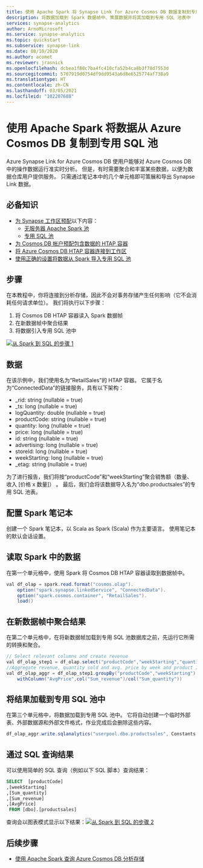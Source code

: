 ```yaml
---
title: 使用 Apache Spark 将 Synapse Link for Azure Cosmos DB 数据复制到专用 SQL 池
description: 将数据加载到 Spark 数据帧中、策展数据并将其加载到专用 SQL 池表中
services: synapse-analytics
author: ArnoMicrosoft
ms.service: synapse-analytics
ms.topic: quickstart
ms.subservice: synapse-link
ms.date: 08/10/2020
ms.author: acomet
ms.reviewer: jrasnick
ms.openlocfilehash: dcbea1f88c7ba4fc410cfa52b4ca8b3f78d7553d
ms.sourcegitcommit: 5707919d0754df9dd9543a6d8e6525774af738a9
ms.translationtype: HT
ms.contentlocale: zh-CN
ms.lasthandoff: 03/05/2021
ms.locfileid: "102207688"
---
```

# <a name="copy-data-from-azure-cosmos-db-into-a-dedicated-sql-pool-using-apache-spark"></a>使用 Apache Spark 将数据从 Azure Cosmos DB 复制到专用 SQL 池

Azure Synapse Link for Azure Cosmos DB 使用户能够对 Azure Cosmos DB 中的操作数据运行准实时分析。 但是，有时需要聚合和丰富某些数据，以便为数据仓库用户提供服务。 只需通过笔记本中的几个单元格即可策展和导出 Synapse Link 数据。

## <a name="prerequisites"></a>必备知识
* [为 Synapse 工作区预配](../quickstart-create-workspace.md)以下内容：
    * [无服务器 Apache Spark 池](../quickstart-create-apache-spark-pool-studio.md)
    * [专用 SQL 池](../quickstart-create-sql-pool-studio.md)
* [为 Cosmos DB 帐户预配包含数据的 HTAP 容器](../../cosmos-db/configure-synapse-link.md)
* [将 Azure Cosmos DB HTAP 容器连接到工作区](./how-to-connect-synapse-link-cosmos-db.md)
* [使用正确的设置将数据从 Spark 导入专用 SQL 池](../spark/synapse-spark-sql-pool-import-export.md)

## <a name="steps"></a>步骤
在本教程中，你将连接到分析存储，因此不会对事务存储产生任何影响（它不会消耗任何请求单位）。 我们将执行以下步骤：
1. 将 Cosmos DB HTAP 容器读入 Spark 数据帧
2. 在新数据帧中聚合结果
3. 将数据引入专用 SQL 池中

[![从 Spark 到 SQL 的步骤 1](../media/synapse-link-spark-to-sql/synapse-spark-to-sql.png)](../media/synapse-link-spark-to-sql/synapse-spark-to-sql.png#lightbox)

## <a name="data"></a>数据
在该示例中，我们使用名为“RetailSales”的 HTAP 容器。 它属于名为“ConnectedData”的链接服务，具有以下架构：
* _rid: string (nullable = true)
* _ts: long (nullable = true)
* logQuantity: double (nullable = true)
* productCode: string (nullable = true)
* quantity: long (nullable = true)
* price: long (nullable = true)
* id: string (nullable = true)
* advertising: long (nullable = true)
* storeId: long (nullable = true)
* weekStarting: long (nullable = true)
* _etag: string (nullable = true)

为了进行报告，我们将按“productCode”和“weekStarting”聚合销售额（数量、收入 [价格 x 数量]）   。 最后，我们会将该数据导入名为“dbo.productsales”的专用 SQL 池表。

## <a name="configure-a-spark-notebook"></a>配置 Spark 笔记本
创建一个 Spark 笔记本，以 Scala as Spark (Scala) 作为主要语言。 使用笔记本的默认会话设置。

## <a name="read-the-data-in-spark"></a>读取 Spark 中的数据
在第一个单元格中，使用 Spark 将 Cosmos DB HTAP 容器读取到数据帧中。

```java
val df_olap = spark.read.format("cosmos.olap").
    option("spark.synapse.linkedService", "ConnectedData").
    option("spark.cosmos.container", "RetailSales").
    load()
```

## <a name="aggregate-the-results-in-a-new-dataframe"></a>在新数据帧中聚合结果

在第二个单元格中，在将新数据帧加载到专用 SQL 池数据库之前，先运行它所需的转换和聚合。

```java
// Select relevant columns and create revenue
val df_olap_step1 = df_olap.select("productCode","weekStarting","quantity","price").withColumn("revenue",col("quantity")*col("price"))
//Aggregate revenue, quantity sold and avg. price by week and product ID
val df_olap_aggr = df_olap_step1.groupBy("productCode","weekStarting").agg(sum("quantity") as "Sum_quantity",sum("revenue") as "Sum_revenue").
    withColumn("AvgPrice",col("Sum_revenue")/col("Sum_quantity"))
```

## <a name="load-the-results-into-a-dedicated-sql-pool"></a>将结果加载到专用 SQL 池中

在第三个单元格中，将数据加载到专用 SQL 池中。 它将自动创建一个临时外部表、外部数据源和外部文件格式，作业完成后会删除这些内容。

```java
df_olap_aggr.write.sqlanalytics("userpool.dbo.productsales", Constants.INTERNAL)
```

## <a name="query-the-results-with-sql"></a>通过 SQL 查询结果

可以使用简单的 SQL 查询（例如以下 SQL 脚本）查询结果：
```sql
SELECT  [productCode]
,[weekStarting]
,[Sum_quantity]
,[Sum_revenue]
,[AvgPrice]
 FROM [dbo].[productsales]
```

查询会以图表模式显示以下结果：[![从 Spark 到 SQL 的步骤 2](../media/synapse-link-spark-to-sql/sql-script-spark-sql.png)](../media/synapse-link-spark-to-sql/sql-script-spark-sql.png#lightbox)

## <a name="next-steps"></a>后续步骤
* [使用 Apache Spark 查询 Azure Cosmos DB 分析存储](./how-to-query-analytical-store-spark.md)